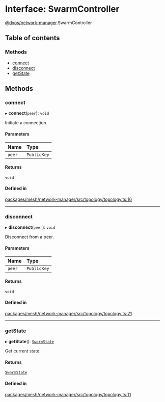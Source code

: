 # Interface: SwarmController

[@dxos/network-manager](../modules/dxos_network_manager.md).SwarmController

## Table of contents

### Methods

- [connect](dxos_network_manager.SwarmController.md#connect)
- [disconnect](dxos_network_manager.SwarmController.md#disconnect)
- [getState](dxos_network_manager.SwarmController.md#getstate)

## Methods

### connect

▸ **connect**(`peer`): `void`

Initiate a connection.

#### Parameters

| Name | Type |
| :------ | :------ |
| `peer` | `PublicKey` |

#### Returns

`void`

#### Defined in

[packages/mesh/network-manager/src/topology/topology.ts:16](https://github.com/dxos/dxos/blob/32ae9b579/packages/mesh/network-manager/src/topology/topology.ts#L16)

___

### disconnect

▸ **disconnect**(`peer`): `void`

Disconnect from a peer.

#### Parameters

| Name | Type |
| :------ | :------ |
| `peer` | `PublicKey` |

#### Returns

`void`

#### Defined in

[packages/mesh/network-manager/src/topology/topology.ts:21](https://github.com/dxos/dxos/blob/32ae9b579/packages/mesh/network-manager/src/topology/topology.ts#L21)

___

### getState

▸ **getState**(): [`SwarmState`](dxos_network_manager.SwarmState.md)

Get current state.

#### Returns

[`SwarmState`](dxos_network_manager.SwarmState.md)

#### Defined in

[packages/mesh/network-manager/src/topology/topology.ts:11](https://github.com/dxos/dxos/blob/32ae9b579/packages/mesh/network-manager/src/topology/topology.ts#L11)
